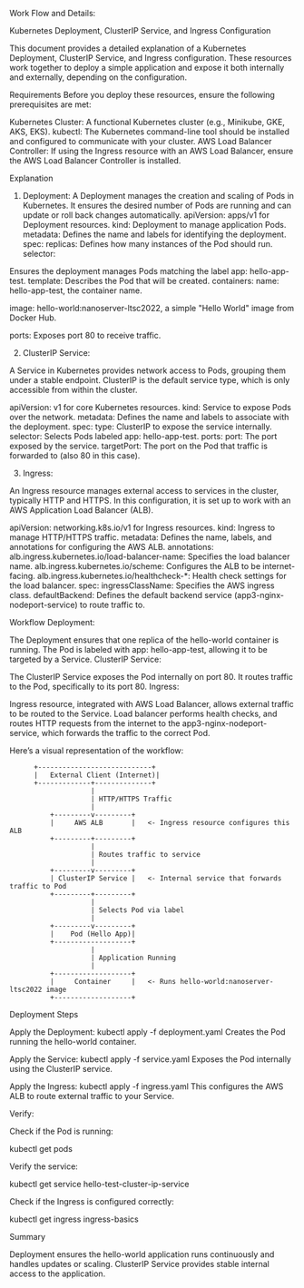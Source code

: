 Work Flow and Details:

Kubernetes Deployment, ClusterIP Service, and Ingress Configuration

This document provides a detailed explanation of a Kubernetes Deployment, ClusterIP Service, and Ingress configuration. These resources work together to deploy a simple application and expose it both internally and externally, depending on the configuration.

Requirements
Before you deploy these resources, ensure the following prerequisites are met:

Kubernetes Cluster: A functional Kubernetes cluster (e.g., Minikube, GKE, AKS, EKS).
kubectl: The Kubernetes command-line tool should be installed and configured to communicate with your cluster.
AWS Load Balancer Controller: If using the Ingress resource with an AWS Load Balancer, ensure the AWS Load Balancer Controller is installed.

Explanation

1. Deployment:
A Deployment manages the creation and scaling of Pods in Kubernetes. It ensures the desired number of Pods are running and can update or roll back changes automatically.
apiVersion:
apps/v1 for Deployment resources.
kind: Deployment to manage application Pods.
metadata: Defines the name and labels for identifying the deployment.
spec:
replicas:
Defines how many instances of the Pod should run.
selector: 

Ensures the deployment manages Pods matching the label app: hello-app-test.
template: Describes the Pod that will be created.
containers:
name: hello-app-test, the container name.

image: hello-world:nanoserver-ltsc2022, a simple "Hello World" image from Docker Hub.

ports: Exposes port 80 to receive traffic.


2. ClusterIP Service:


A Service in Kubernetes provides network access to Pods, grouping them under a stable endpoint. ClusterIP is the default service type, which is only accessible from within the cluster.

apiVersion: v1 for core Kubernetes resources.
kind: Service to expose Pods over the network.
metadata: Defines the name and labels to associate with the deployment.
spec:
type: ClusterIP to expose the service internally.
selector: Selects Pods labeled app: hello-app-test.
ports:
port: The port exposed by the service.
targetPort: The port on the Pod that traffic is forwarded to (also 80 in this case).


3. Ingress:


An Ingress resource manages external access to services in the cluster, typically HTTP and HTTPS. In this configuration, it is set up to work with an AWS Application Load Balancer (ALB).

apiVersion: networking.k8s.io/v1 for Ingress resources.
kind: Ingress to manage HTTP/HTTPS traffic.
metadata: Defines the name, labels, and annotations for configuring the AWS ALB.
annotations:
alb.ingress.kubernetes.io/load-balancer-name: Specifies the load balancer name.
alb.ingress.kubernetes.io/scheme: Configures the ALB to be internet-facing.
alb.ingress.kubernetes.io/healthcheck-*: Health check settings for the load balancer.
spec:
ingressClassName: Specifies the AWS ingress class.
defaultBackend: Defines the default backend service (app3-nginx-nodeport-service) to route traffic to.


Workflow
Deployment:


The Deployment ensures that one replica of the hello-world container is running.
The Pod is labeled with app: hello-app-test, allowing it to be targeted by a Service.
ClusterIP Service:

The ClusterIP Service exposes the Pod internally on port 80.
It routes traffic to the Pod, specifically to its port 80.
Ingress:

Ingress resource, integrated with AWS Load Balancer, allows external traffic to be routed to the Service.
Load balancer performs health checks, and routes HTTP requests from the internet to the app3-nginx-nodeport-service, which forwards the traffic to the correct Pod.



Here’s a visual representation of the workflow:

          +----------------------------+
          |   External Client (Internet)|  
          +-------------+--------------+
                        |
                        | HTTP/HTTPS Traffic
                        |
              +---------v---------+
              |     AWS ALB       |   <- Ingress resource configures this ALB
              +---------+---------+
                        |
                        | Routes traffic to service
                        |
              +---------v---------+
              | ClusterIP Service |   <- Internal service that forwards traffic to Pod
              +---------+---------+
                        |
                        | Selects Pod via label
                        |
              +---------v---------+
              |    Pod (Hello App)|
              +-------------------+
                        |
                        | Application Running
                        |
              +-------------------+
              |     Container     |   <- Runs hello-world:nanoserver-ltsc2022 image
              +-------------------+



Deployment Steps


Apply the Deployment:
kubectl apply -f deployment.yaml
Creates the Pod running the hello-world container.

Apply the Service:
kubectl apply -f service.yaml
Exposes the Pod internally using the ClusterIP service.

Apply the Ingress:
kubectl apply -f ingress.yaml
This configures the AWS ALB to route external traffic to your Service.

Verify:

Check if the Pod is running:

kubectl get pods

Verify the service:

kubectl get service hello-test-cluster-ip-service

Check if the Ingress is configured correctly:

kubectl get ingress ingress-basics

Summary


Deployment ensures the hello-world application runs continuously and handles updates or scaling.
ClusterIP Service provides stable internal access to the application.
